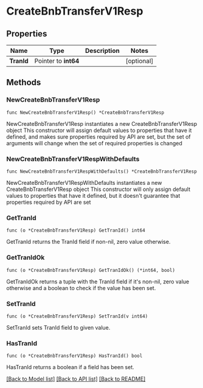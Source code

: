 # CreateBnbTransferV1Resp

## Properties

Name | Type | Description | Notes
------------ | ------------- | ------------- | -------------
**TranId** | Pointer to **int64** |  | [optional] 

## Methods

### NewCreateBnbTransferV1Resp

`func NewCreateBnbTransferV1Resp() *CreateBnbTransferV1Resp`

NewCreateBnbTransferV1Resp instantiates a new CreateBnbTransferV1Resp object
This constructor will assign default values to properties that have it defined,
and makes sure properties required by API are set, but the set of arguments
will change when the set of required properties is changed

### NewCreateBnbTransferV1RespWithDefaults

`func NewCreateBnbTransferV1RespWithDefaults() *CreateBnbTransferV1Resp`

NewCreateBnbTransferV1RespWithDefaults instantiates a new CreateBnbTransferV1Resp object
This constructor will only assign default values to properties that have it defined,
but it doesn't guarantee that properties required by API are set

### GetTranId

`func (o *CreateBnbTransferV1Resp) GetTranId() int64`

GetTranId returns the TranId field if non-nil, zero value otherwise.

### GetTranIdOk

`func (o *CreateBnbTransferV1Resp) GetTranIdOk() (*int64, bool)`

GetTranIdOk returns a tuple with the TranId field if it's non-nil, zero value otherwise
and a boolean to check if the value has been set.

### SetTranId

`func (o *CreateBnbTransferV1Resp) SetTranId(v int64)`

SetTranId sets TranId field to given value.

### HasTranId

`func (o *CreateBnbTransferV1Resp) HasTranId() bool`

HasTranId returns a boolean if a field has been set.


[[Back to Model list]](../README.md#documentation-for-models) [[Back to API list]](../README.md#documentation-for-api-endpoints) [[Back to README]](../README.md)


